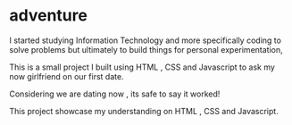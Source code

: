 # adventure

I started studying Information Technology and more specifically coding to solve problems but ultimately to build things for personal experimentation, 

This is a small project I built using HTML , CSS and Javascript to ask my now girlfriend on our first date.

Considering we are dating now , its safe to say it worked! 

This project showcase my understanding on HTML , CSS and Javascript. 


